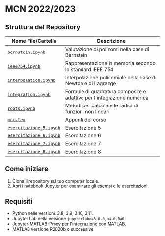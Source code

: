 # MCN 2022/2023 

## Struttura del Repository

| Nome File/Cartella                              | Descrizione                                                                 |
|-------------------------------------------------|-----------------------------------------------------------------------------|
| [`bernstein.ipynb`](./esempi/bernstein.ipynb)          | Valutazione di polinomi nella base di Bernstein                      |
| [`ieee754.ipynb`](./esempi/ieee754.ipynb)              | Rappresentazione in memoria secondo lo standard IEEE 754             |
| [`interpolation.ipynb`](./esempi/interpolation.ipynb)  | Interpolazione polinomiale nella base di Newton e di Lagrange        |
| [`integration.ipynb`](./esempi/integration.ipynb)      | Formule di quadratura composite e adattive per l'integrazione numerica |
| [`roots.ipynb`](./esempi/roots.ipynb)                  | Metodi per calcolare le radici di funzioni non lineari               |
| [`mnc.tex`](./mnc.tex)                                 | Appunti del corso                                                    |
| [`esercitazione_5.ipynb`](./esercitazioni/esercitazione_5/esercitazione.ipynb) | Esercitazione 5                              |
| [`esercitazione_6.ipynb`](./esercitazioni/esercitazione_6/esercitazione.ipynb) | Esercitazione 6                              |
| [`esercitazione_7.ipynb`](./esercitazioni/esercitazione_7/esercitazione.ipynb) | Esercitazione 7                              |
| [`esercitazione_8.ipynb`](./esercitazioni/esercitazione_8/esercitazione.ipynb) | Esercitazione 8                              |

## Come iniziare

1. Clona il repository sul tuo computer locale.
2. Apri i notebook Jupyter per esaminare gli esempi e le esercitazioni.

## Requisiti

- Python nelle versioni: 3.8, 3.9, 3.10, 3.11.
- Jupyter Lab nella versione `jupyterlab>=3.0.0,<4.0.0a0`.
- Jupyter-MATLAB-Proxy per l'integrazione con MATLAB.
- MATLAB versione R2020b o successive.

